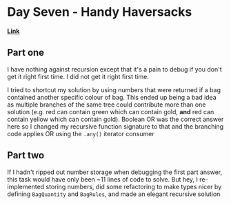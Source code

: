 # Day Seven - Handy Haversacks

[**Link**](https://adventofcode.com/2020/day/7)

## Part one

I have nothing against recursion except that it's a pain to debug if you don't get it right first time.
I did not get it right first time.

I tried to shortcut my solution by using numbers that were returned if a bag contained another specific colour of bag.
This ended up being a bad idea as multiple branches of the same tree could contribute more than one solution (e.g. red can contain green which can contain gold, **and** red can contain yellow which can contain gold).
Boolean OR was the correct answer here so I changed my recursive function signature to that and the branching code applies OR using the `.any()` iterator consumer

## Part two

If I hadn't ripped out number storage when debugging the first part answer, this task would have only been ~11 lines of code to solve.
But hey, I re-implemented storing numbers, did some refactoring to make types nicer by defining `BagQuantity` and `BagRules`, and made an elegant recursive solution
